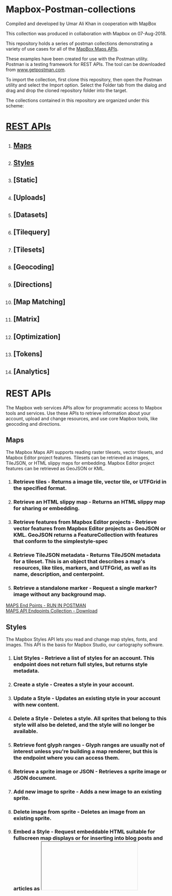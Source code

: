 # Mapbox-Postman-collections

Compiled and developed by Umar Ali Khan in cooperation with MapBox

This collection was produced in collaboration with Mapbox on 07-Aug-2018.

This repository holds a series of postman collections demonstrating a variety of use cases for all of the [MapBox Maps APIs](https://www.mapbox.com/api-documentation/).

These examples have been created for use with the Postman utility. Postman is a testing framework for REST APIs. The tool can be downloaded from www.getpostman.com.

To import the collection, first clone this repository, then open the Postman utility and select the Import option. Select the Folder tab from the dialog and drag and drop the cloned repository folder into the target.

The collections contained in this repository are organized under this scheme:

# [REST APIs](#rest-apis)
1. ## [Maps](#maps-1)
2. ## [Styles](#styles-1)
3. ## [Static]
4. ## [Uploads]
5. ## [Datasets]
6. ## [Tilequery]
7. ## [Tilesets]
8. ## [Geocoding]
9. ## [Directions]
10. ## [Map Matching]
11. ## [Matrix]
12. ## [Optimization]
13. ## [Tokens]
14. ## [Analytics]



# REST APIs
The Mapbox web services APIs allow for programmatic access to Mapbox tools and services. Use these APIs to retrieve information about your account, upload and change resources, and use core Mapbox tools, like geocoding and directions.

## Maps
The Mapbox Maps API supports reading raster tilesets, vector tilesets, and Mapbox Editor project features. Tilesets can be retrieved as images, TileJSON, or HTML slippy maps for embedding. Mapbox Editor project features can be retrieved as GeoJSON or KML.

1. ###  **Retrieve tiles** - Returns a image tile, vector tile, or UTFGrid in the specified format.
2. ###  **Retrieve an HTML slippy map** - Returns an HTML slippy map for sharing or embedding.
3. ###  **Retrieve features from Mapbox Editor projects** - Retrieve vector features from Mapbox Editor projects as GeoJSON or KML. GeoJSON returns a FeatureCollection with features that conform to the simplestyle-spec
4. ###  **Retrieve TileJSON metadata** - Returns TileJSON metadata for a tileset. This is an object that describes a map's resources, like tiles, markers, and UTFGrid, as well as its name, description, and centerpoint.
5. ### **Retrieve a standalone marker** - Request a single marker? image without any background map.

[MAPS End Points - RUN IN POSTMAN](https://documenter.getpostman.com/view/5039671/RWTmvJda)                      
[MAPS API Endpoints Collection - Download](https://github.com/umer-ali-khan/mapbox-postman-collections/blob/master/MapBox%20-%20Maps.postman_collection.json)


## Styles
The Mapbox Styles API lets you read and change map styles, fonts, and images. This API is the basis for Mapbox Studio, our cartography software.

1. ###  **List Styles** - Retrieve a list of styles for an account. This endpoint does not return full styles, but returns style metadata.
2. ###  **Create a style** - Creates a style in your account.
3. ###  **Update a Style** - Updates an existing style in your account with new content.
4. ###  **Delete a Style** - Deletes a style. All sprites that belong to this style will also be deleted, and the style will no longer be available.
5. ### **Retrieve font glyph ranges** - Glyph ranges are usually not of interest unless you're building a map renderer, but this is the endpoint where you can access them.
6. ### **Retrieve a sprite image or JSON** - Retrieves a sprite image or JSON document.
7. ### **Add new image to sprite** - Adds a new image to an existing sprite.
8. ### **Delete image from sprite** - Deletes an image from an existing sprite.
9. ### **Embed a Style** - Request embeddable HTML suitable for fullscreen map displays or for inserting into blog posts and articles as <iframe> content.

[STYLES End Points - RUN IN POSTMAN](https://documenter.getpostman.com/view/5039671/RWTmvJhv)                      
[STYLES API Endpoints Collection - Download](https://github.com/umer-ali-khan/mapbox-postman-collections/blob/master/MapBox%20-%20Styles.postman_collection.json)
